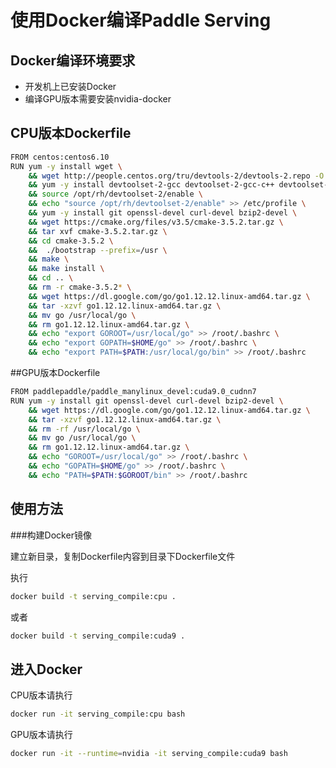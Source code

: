 # 使用Docker编译Paddle Serving

## Docker编译环境要求

+ 开发机上已安装Docker
+ 编译GPU版本需要安装nvidia-docker

## CPU版本Dockerfile

```bash
FROM centos:centos6.10
RUN yum -y install wget \
    && wget http://people.centos.org/tru/devtools-2/devtools-2.repo -O /etc/yum.repos.d/devtoolset-2.repo \
    && yum -y install devtoolset-2-gcc devtoolset-2-gcc-c++ devtoolset-2-binutils \
    && source /opt/rh/devtoolset-2/enable \
    && echo "source /opt/rh/devtoolset-2/enable" >> /etc/profile \
    && yum -y install git openssl-devel curl-devel bzip2-devel \
    && wget https://cmake.org/files/v3.5/cmake-3.5.2.tar.gz \
    && tar xvf cmake-3.5.2.tar.gz \
    && cd cmake-3.5.2 \
    &&  ./bootstrap --prefix=/usr \
    && make \
    && make install \
    && cd .. \
    && rm -r cmake-3.5.2* \
    && wget https://dl.google.com/go/go1.12.12.linux-amd64.tar.gz \
    && tar -xzvf go1.12.12.linux-amd64.tar.gz \
    && mv go /usr/local/go \
    && rm go1.12.12.linux-amd64.tar.gz \
    && echo "export GOROOT=/usr/local/go" >> /root/.bashrc \
    && echo "export GOPATH=$HOME/go" >> /root/.bashrc \
    && echo "export PATH=$PATH:/usr/local/go/bin" >> /root/.bashrc
```



##GPU版本Dockerfile

```bash
FROM paddlepaddle/paddle_manylinux_devel:cuda9.0_cudnn7
RUN yum -y install git openssl-devel curl-devel bzip2-devel \
    && wget https://dl.google.com/go/go1.12.12.linux-amd64.tar.gz \
    && tar -xzvf go1.12.12.linux-amd64.tar.gz \
    && rm -rf /usr/local/go \
    && mv go /usr/local/go \
    && rm go1.12.12.linux-amd64.tar.gz \
    && echo "GOROOT=/usr/local/go" >> /root/.bashrc \
    && echo "GOPATH=$HOME/go" >> /root/.bashrc \
    && echo "PATH=$PATH:$GOROOT/bin" >> /root/.bashrc
```



## 使用方法

###构建Docker镜像

建立新目录，复制Dockerfile内容到目录下Dockerfile文件

执行

```bash
docker build -t serving_compile:cpu .
```

或者

```bash
docker build -t serving_compile:cuda9 .
```

## 进入Docker

CPU版本请执行

```bash
docker run -it serving_compile:cpu bash
```

GPU版本请执行

```bash
docker run -it --runtime=nvidia -it serving_compile:cuda9 bash
```
